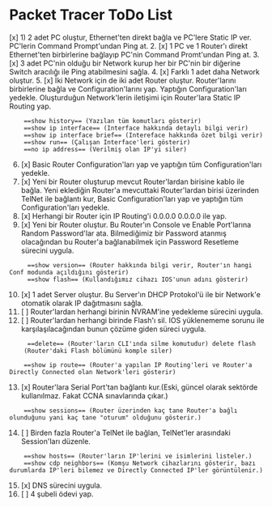 # Packet Tracer ToDo List

[x] 1) 2 adet PC oluştur, Ethernet'ten direkt bağla ve PC'lere Static IP ver. PC'lerin Command Prompt'undan Ping at.
2. [x]  1 PC ve 1 Router'ı direkt Ethernet'ten birbirlerine bağlayıp
    PC'nin Command Promt'undan Ping at.
3. [x] 3 adet PC'nin olduğu bir Network kurup her bir PC'nin bir
    diğerine Switch aracılığı ile Ping atabilmesini sağla.
4. [x] Farklı 1 adet daha Network oluştur.
5. [x] İki Network için de iki adet Router oluştur. Router'larını birbirlerine bağla ve
    Configuration'larını yap. Yaptığın Configuration'ları yedekle. Oluşturduğun Network'lerin iletişimi için Router'lara Static IP Routing yap.
```
    ==show history== (Yazılan tüm komutları gösterir)
    ==show ip interface== (Interface hakkında detaylı bilgi verir)
    ==show ip interface brief== (Intereface hakkında özet bilgi verir)
    ==show run== (Çalışan Interface'leri gösterir)
    ==no ip address== (Verilmiş olan IP'yi siler)
```
6. [x] Basic Router Configuration'ları yap ve yaptığın tüm Configuration'ları yedekle.
7. [x] Yeni bir Router oluşturup mevcut Router'lardan birisine kablo ile bağla. Yeni eklediğin Router'a mevcuttaki Router'lardan birisi üzerinden TelNet ile bağlantı kur, Basic Configuration'ları yap ve yaptığın tüm Configuration'ları yedekle.
8. [x] Herhangi bir Router için IP Routing'i 0.0.0.0 0.0.0.0 ile yap.
9. [x] Yeni bir Router oluştur. Bu Router'ın Console ve Enable Port'larına Random Password'lar ata. Bilmediğimiz bir Password atanmış olacağından bu Router'a bağlanabilmek için Password Resetleme sürecini uygula.
```
     ==show version== (Router hakkında bilgi verir, Router'ın hangi Conf modunda açıldığını gösterir)
     ==show flash== (Kullandığımız cihazı IOS'unun adını gösterir)
```
10. [x] 1 adet Server oluştur. Bu Server'ın DHCP Protokol'ü ile bir Network'e otomatik olarak IP dağıtmasını sağla.
11. [ ] Router'lardan herhangi birinin NVRAM'ine yedekleme sürecini uygula.
12. [ ] Router'lardan herhangi birinde Flash'ı sil. IOS yüklenememe sorunu ile karşılaşılacağından bunun çözüme giden süreci uygula.
```
     ==delete== (Router'ların CLI'ında silme komutudur) delete flash
    (Router'daki Flash bölümünü komple siler)
    
    ==show ip route== (Router'a yapılan IP Routing'leri ve Router'a Directly Connected olan Network'leri gösterir)    
```
13. [x] Router'lara Serial Port'tan bağlantı kur.(Eski, güncel olarak sektörde kullanılmaz. Fakat CCNA sınavlarında çıkar.)
```
    ==show sessions== (Router üzerinden kaç tane Router'a bağlı olunduğunu yani kaç tane "oturum" olduğunu gösterir.)
```
14. [ ] Birden fazla Router'a TelNet ile bağlan, TelNet'ler arasındaki Session'ları düzenle.
```
    ==show hosts== (Router'ların IP'lerini ve isimlerini listeler.)
    ==show cdp neighbors== (Komşu Network cihazlarını gösterir, bazı durumlarda IP'leri bilemez ve Directly Connected IP'ler görüntülenir.)
```
15. [x] DNS sürecini uygula.
16. [ ] 4 şubeli ödevi yap.



